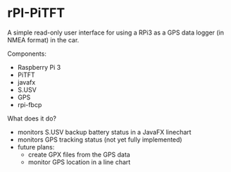 # rPI-PiTFT

A simple read-only user interface for using a RPi3 as a GPS data logger (in NMEA format) in the car.

Components:
- Raspberry Pi 3
- PiTFT 
- javafx
- S.USV
- GPS
- rpi-fbcp

What does it do?
- monitors S.USV backup battery status in a JavaFX linechart
- monitors GPS tracking status (not yet fully implemented)
- future plans:
  - create GPX files from the GPS data
  - monitor GPS location in a line chart
 


